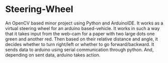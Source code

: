 # Steering-Wheel
An OpenCV based minor project using Python and ArduinoIDE. It works as a virtual steering wheel for an arduino based-vehicle.
It works in such a way that it takes input from the web-cam for a paper with two large dots one green and another red.
Then based on their relative distance and angle, it decides whether to turn right/left or whether to go forward/backward.
It sends data to arduino using serial communication through python. And, depending on sent data, arduino takes action.
